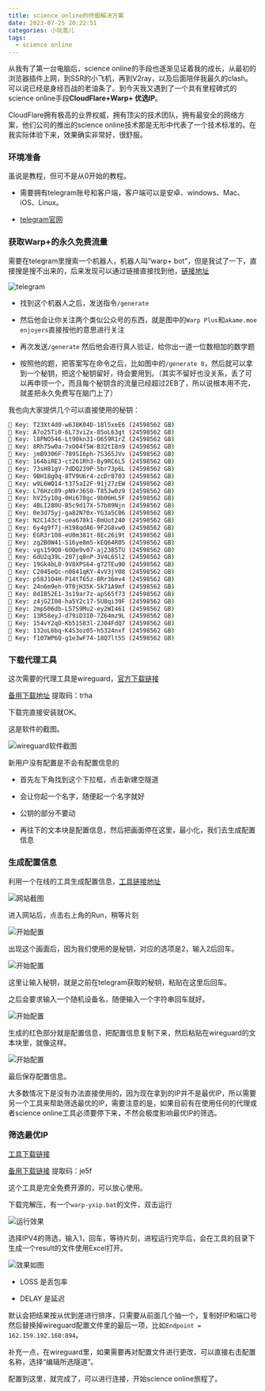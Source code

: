 ```yaml
---
title: science online的终极解决方案
date: 2023-07-25 20:22:51
categories: 小玩意儿
tags:
  - science online
---
```


从我有了第一台电脑后，science online的手段也逐渐见证着我的成长，从最初的浏览器插件上网，到SSR的小飞机，再到V2ray，以及后面陪伴我最久的clash。可以说已经是身经百战的老油条了。到今天我又遇到了一个具有里程碑式的science online手段**CloudFlare+Warp+ 优选IP**。

CloudFlare拥有极高的业界权威，拥有顶尖的技术团队，拥有最安全的网络方案，他们公司的推出的science online技术那是无形中代表了一个技术标准的。在我实际体验下来，效果确实非常好，很舒服。

<!-- more -->

### 环境准备

虽说是教程，但可不是从0开始的教程。

* 需要拥有telegram账号和客户端，客户端可以是安卓、windows、Mac、iOS、Linux。

* [telegram官网](https://telegram.org/)

### 获取Warp+的永久免费流量

需要在telegram里搜索一个机器人，机器人叫“warp+ bot”，但是我试了一下，直接搜是搜不出来的，后来发现可以通过链接直接找到他，[链接地址](https://t.me/generatewarpplusbot)

![telegram](./science-network/1.jpg)

* 找到这个机器人之后，发送指令`/generate`

* 然后他会让你关注两个类似公众号的东西，就是图中的`Warp Plus`和`akame.moe enjoyers`直接按他的意思进行关注

* 再次发送`/generate` 然后他会进行真人验证，给你出一道一位数相加的数学题

* 按照他的题，把答案写在命令之后，比如图中的`/generate 8`，然后就可以拿到一个秘钥，把这个秘钥留好，待会要用到。（其实不留好也没关系，丢了可以再申领一个，而且每个秘钥含的流量已经超过2EB了，所以说根本用不完，就差把永久免费写在脑门上了）

我也向大家提供几个可以直接使用的秘钥：

```bash 折叠代码
🔐 Key: T23Xt4d0-w6J8K04D-18l5xeE6 (24598562 GB)
🔐 Key: A7o25Ti0-6L73vi2x-85oL63gt (24598562 GB)
🔐 Key: l8PNO546-Lt90kn31-O659R1rZ (24598562 GB)
🔐 Key: 8Rh75w0a-7xO04f5W-B32tI8n9 (24598562 GB)
🔐 Key: jmB9306F-789SI6ph-7S365JVv (24598562 GB)
🔐 Key: 164biRE3-ct261Rh3-8y9RC6L5 (24598562 GB)
🔐 Key: 73sH81gV-7dDQ239P-5br73p6L (24598562 GB)
🔐 Key: 9BH18g0q-8TV9U6r4-zcDr8703 (24598562 GB)
🔐 Key: w9L6WQ14-t375aI2F-91j27zEW (24598562 GB)
🔐 Key: L76Hzc89-pN9r36S0-T85Jw0z9 (24598562 GB)
🔐 Key: hV25y10g-0Hi678gc-9b06HL5F (24598562 GB)
🔐 Key: 4BLI280U-B5c9d17X-57b89Njn (24598562 GB)
🔐 Key: 0e3d75yj-ga82N70x-YG3a5C06 (24598562 GB)
🔐 Key: N2C143ct-uea678k1-8mUot240 (24598562 GB)
🔐 Key: 6y4g9f7j-H198qdA6-9F2G8vw0 (24598562 GB)
🔐 Key: EGR3r108-eU0m381t-8Ec26i9t (24598562 GB)
🔐 Key: zg2B0W41-S16ye8m5-kEQ64R05 (24598562 GB)
🔐 Key: vgs159Q0-6OQe9v07-aj2385TU (24598562 GB)
🔐 Key: 6dU2q39L-207jq8nP-3V4L6Sl2 (24598562 GB)
🔐 Key: 19Gk4bL0-9V8XPS64-g72TEu90 (24598562 GB)
🔐 Key: C2045eQc-n0841qKY-4vV3jY08 (24598562 GB)
🔐 Key: p58J1O4H-P14tT65z-8Rr36mv4 (24598562 GB)
🔐 Key: 24n6m9eh-9T0jH35K-5k71A9mf (24598562 GB)
🔐 Key: 8dIB52E1-3s19ar7z-apS65f73 (24598562 GB)
🔐 Key: z4jG2I08-ha5Y2c17-5U8qi39F (24598562 GB)
🔐 Key: 2mp506db-L57S9Mu2-ey2WI461 (24598562 GB)
🔐 Key: 13R58eyJ-d79iD3I0-7Z64mz9L (24598562 GB)
🔐 Key: 154vY2qO-Kb51S83l-2J04FdQ7 (24598562 GB)
🔐 Key: 132oL6bq-K4S3oz05-h5324nxf (24598562 GB)
🔐 Key: f107WP6Q-g1e3wF74-18Q7lt5S (24598562 GB)
```

### 下载代理工具

这次需要的代理工具是wireguard，[官方下载链接](https://www.wireguard.com/install/)

[备用下载地址](https://pan.baidu.com/s/1Dlg26xlYBnfWNVXx0PWTdA?pwd=trha)
提取码：trha

下载完直接安装就OK。

这是软件的截图。

![wireguard软件截图](./science-network/2.png)

新用户没有配置是不会有配置信息的

* 首先左下角找到这个下拉框，点击新建空隧道

* 会让你起一个名字，随便起一个名字就好

* 公钥的部分不要动

* 再往下的文本块是配置信息，然后把画面停在这里，最小化，我们去生成配置信息

### 生成配置信息

利用一个在线的工具生成配置信息，[工具链接地址](https://replit.com/@misaka-blog/wgcf-profile-generator?v=1)

![网站截图](./science-network/3.png)

进入网站后，点击右上角的Run，稍等片刻

![开始配置](./science-network/4.png)

出现这个画面后，因为我们使用的是秘钥，对应的选项是2，输入2后回车。

![开始配置](./science-network/5.png)

这里让输入秘钥，就是之前在telegram获取的秘钥，粘贴在这里后回车。

之后会要求输入一个随机设备名，随便输入一个字符串回车就好。

![开始配置](./science-network/6.png)

生成的红色部分就是配置信息，把配置信息复制下来，然后粘贴在wireguard的文本块里，就像这样。

![开始配置](./science-network/7.png)

最后保存配置信息。

大多数情况下是没有办法直接使用的，因为现在拿到的IP并不是最优IP，所以需要另一个工具来帮助筛选最优的IP，需要注意的是，如果目前有在使用任何的代理或者science online工具必须要停下来，不然会极度影响最优IP的筛选。

### 筛选最优IP

[工具下载链接](https://gitlab.com/Misaka-blog/warp-script/-/blob/main/files/warp-yxip/warp-yxip-win.7z)

[备用下载链接](https://pan.baidu.com/s/1UZZsxrOWu-PglAx9IYFBKA?pwd=je5f)
提取码：je5f

这个工具是完全免费开源的，可以放心使用。

下载完解压，有一个`warp-yxip.bat`的文件，双击运行

![运行效果](./science-network/8.png)

选择IPV4的筛选，输入1，回车，等待片刻，进程运行完毕后，会在工具的目录下生成一个result的文件使用Excel打开。

![效果如图](./science-network/9.png)

* LOSS 是丢包率

* DELAY 是延迟

默认会把结果按从优到差进行排序，只需要从前面几个抽一个，复制好IP和端口号然后替换掉wireguard配置文件里的最后一项，比如`Endpoint = 162.159.192.160:894`。

补充一点，在wireguard里，如果需要再对配置文件进行更改，可以直接右击配置名称，选择“编辑所选隧道”。

配置到这里，就完成了，可以进行连接，开始science online旅程了。